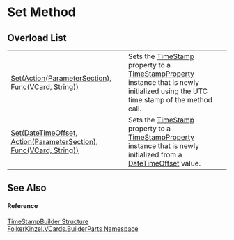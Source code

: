 # Set Method


## Overload List
<table>
<tr>
<td><a href="17856609-3dbf-f485-fc4f-bd7a69ac24d3.md">Set(Action(ParameterSection), Func(VCard, String))</a></td>
<td>Sets the <a href="6565b2f4-0cda-e626-5ea3-29f1efd2b2f3.md">TimeStamp</a> property to a <a href="7999d03f-25e2-de3c-24fb-65b1f65aef58.md">TimeStampProperty</a> instance that is newly initialized using the UTC time stamp of the method call.</td></tr>
<tr>
<td><a href="b97fd88e-4c9c-9a91-db47-c8d84eed5289.md">Set(DateTimeOffset, Action(ParameterSection), Func(VCard, String))</a></td>
<td>Sets the <a href="6565b2f4-0cda-e626-5ea3-29f1efd2b2f3.md">TimeStamp</a> property to a <a href="7999d03f-25e2-de3c-24fb-65b1f65aef58.md">TimeStampProperty</a> instance that is newly initialized from a <a href="https://learn.microsoft.com/dotnet/api/system.datetimeoffset" target="_blank" rel="noopener noreferrer">DateTimeOffset</a> value.</td></tr>
</table>

## See Also


#### Reference
<a href="5e10d903-6783-9ecd-0dc5-796c1e7998ab.md">TimeStampBuilder Structure</a>  
<a href="30716183-7f69-ceb8-b5fe-4d9f23e7fd2b.md">FolkerKinzel.VCards.BuilderParts Namespace</a>  
